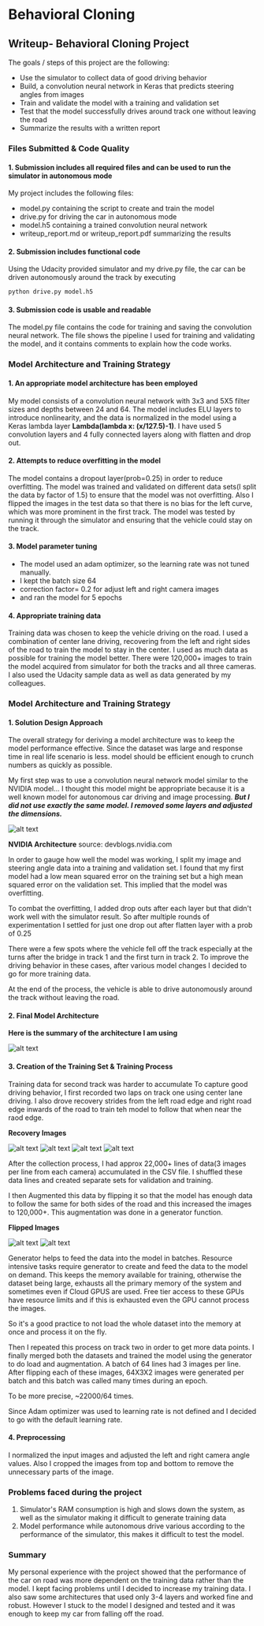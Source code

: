 # **Behavioral Cloning** 

## Writeup- Behavioral Cloning Project

The goals / steps of this project are the following:
* Use the simulator to collect data of good driving behavior
* Build, a convolution neural network in Keras that predicts steering angles from images
* Train and validate the model with a training and validation set
* Test that the model successfully drives around track one without leaving the road
* Summarize the results with a written report


[//]: # (Image References)

[image1]: ./writupImages/architectureSummary.PNG "Model Visualization"
[image2]: ./writupImages/center_2018_02_26_20_55_35_140.jpg "Recovery"
[image3]: ./writupImages/center_2018_02_26_21_08_58_074.jpg "Recovery Image"
[image4]: ./writupImages/flipped.jpg "flipped Image"
[image5]: ./writupImages/nvidiaArch.png "nvidiaArch Image"
[image6]: ./writupImages/original.jpg "orig Image"
[image7]: ./writupImages/right_2018_02_26_20_56_15_487.jpg "recovery Image"
[image8]: ./writupImages/right_2018_02_26_21_08_58_644.jpg "recovery Image"

### Files Submitted & Code Quality

#### 1. Submission includes all required files and can be used to run the simulator in autonomous mode

My project includes the following files:
* model.py containing the script to create and train the model
* drive.py for driving the car in autonomous mode
* model.h5 containing a trained convolution neural network 
* writeup_report.md or writeup_report.pdf summarizing the results

#### 2. Submission includes functional code
Using the Udacity provided simulator and my drive.py file, the car can be driven autonomously around the track by executing 
```sh
python drive.py model.h5
```

#### 3. Submission code is usable and readable

The model.py file contains the code for training and saving the convolution neural network. The file shows the pipeline I used for training and validating the model, and it contains comments to explain how the code works.

### Model Architecture and Training Strategy

#### 1. An appropriate model architecture has been employed

My model consists of a convolution neural network with 3x3 and 5X5 filter sizes and depths between 24 and 64. 
The model includes ELU layers to introduce nonlinearity, and the data is normalized in the model using a Keras lambda layer **Lambda(lambda x: (x/127.5)-1)**. I have used 5 convolution layers and 4 fully connected layers along with flatten and drop out.

#### 2. Attempts to reduce overfitting in the model

The model contains a dropout layer(prob=0.25) in order to reduce overfitting. 
The model was trained and validated on different data sets(I split the data by factor of 1.5) to ensure that the model was not overfitting.
Also I flipped the images in the test data so that there is no bias for the left curve, which was more prominent in the first track.
The model was tested by running it through the simulator and ensuring that the vehicle could stay on the track.

#### 3. Model parameter tuning

* The model used an adam optimizer, so the learning rate was not tuned manually.
* I kept the batch size 64
* correction factor= 0.2 for adjust left and right camera images
* and ran the model for 5 epochs

#### 4. Appropriate training data

Training data was chosen to keep the vehicle driving on the road. I used a combination of center lane driving, recovering from the left and right sides of the road to train the model to stay in the center. 
I used as much data as possible for training the model better. There were 120,000+ images to train the model acquired from simulator for both the tracks and all three cameras.
I also used the Udacity sample data as well as data generated by my colleagues.

### Model Architecture and Training Strategy

#### 1. Solution Design Approach

The overall strategy for deriving a model architecture was to keep the model performance effective. Since the dataset was large and response time in real life scenario is less. model should be efficient enough to crunch numbers as quickly as possible.

My first step was to use a convolution neural network model similar to the NVIDIA model... I thought this model might be appropriate because it is a well known model for autonomous car driving and image processing. ***But I did not use exactly the same model. I removed some layers and adjusted the dimensions.***

![alt text][image5]

**NVIDIA Architecture** source: devblogs.nvidia.com

In order to gauge how well the model was working, I split my image and steering angle data into a training and validation set. I found that my first model had a low mean squared error on the training set but a high mean squared error on the validation set. This implied that the model was overfitting. 

To combat the overfitting, I added drop outs after each layer but that didn't work well with the simulator result. So after multiple rounds of experimentation I settled for just one drop out after flatten layer with a prob of 0.25

There were a few spots where the vehicle fell off the track especially at the turns after the bridge in track 1 and the first turn in track 2. To improve the driving behavior in these cases, after various model changes I decided to go for more training data.

At the end of the process, the vehicle is able to drive autonomously around the track without leaving the road.

#### 2. Final Model Architecture

**Here is the summary of the architecture I am using**

![alt text][image1]

#### 3. Creation of the Training Set & Training Process
Training data for second track was harder to accumulate 
To capture good driving behavior, I first recorded two laps on track one using center lane driving. I also drove recovery strides from the left road edge and right road edge inwards of the road to train teh model to follow that when near the raod edge.

**Recovery Images**

![alt text][image3]
![alt text][image2]
![alt text][image7]
![alt text][image8]

After the collection process, I had approx 22,000+ lines of data(3 images per line from each camera) accumulated in the CSV file.
I shuffled these data lines and created separate sets for validation and training.

I then Augmented this data by flipping it so that the model has enough data to follow the same for both sides of the road and this increased the images to 120,000+. This augmentation was done in a generator function. 

**Flipped Images**

![alt text][image6]
![alt text][image4]

Generator helps to feed the data into the model in batches. Resource intensive tasks require generator to create and feed the data to the model on demand. This keeps the memory available for training, otherwise the dataset being large, exhausts all the primary memory of the system and sometimes even if Cloud GPUS are used. Free tier access to these GPUs have resource limits and if this is exhausted even the GPU cannot process the images. 

So it's a good practice to not load the whole dataset into the memory at once and process it on the fly.


Then I repeated this process on track two in order to get more data points.
I finally merged both the datasets and trained the model using the generator to do load and augmentation. A batch of 64 lines had 3 images per line. After flipping each of these images, 64X3X2 images were generated per batch and this batch was called many times during an epoch.

To be more precise, ~22000/64 times.

Since Adam optimizer was used to learning rate is not defined and I decided to go with the default learning rate.

#### 4. Preprocessing

I normalized the input images and adjusted the left and right camera angle values. Also I cropped the images from top and bottom to remove the unnecessary parts of the image.

### Problems faced during the project

1. Simulator's RAM consumption is high and slows down the system, as well as the simulator making it difficult to generate training data
2. Model performance while autonomous drive various according to the performance of the simulator, this makes it difficult to test the model.

### Summary

My personal experience with the project showed that the performance of the car on road was more dependent on the training data rather than the model. I kept facing problems until I decided to increase my training data. I also saw some architectures that used only 3-4 layers and worked fine and robust. However I stuck to the model I designed and tested and it was enough to keep my car from falling off the road.


